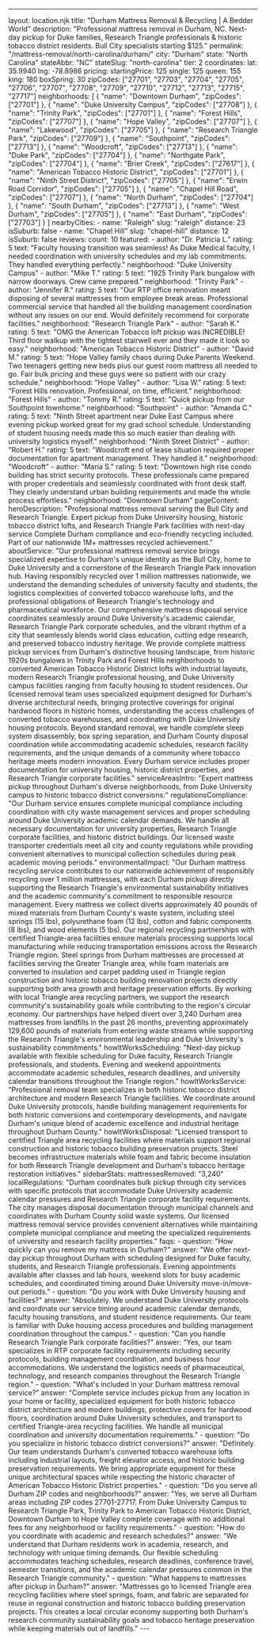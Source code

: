 ---
layout: location.njk
title: "Durham Mattress Removal & Recycling | A Bedder World"
description: "Professional mattress removal in Durham, NC. Next-day pickup for Duke families, Research Triangle professionals & historic tobacco district residents. Bull City specialists starting $125."
permalink: "/mattress-removal/north-carolina/durham/"
city: "Durham" state: "North Carolina" stateAbbr: "NC" stateSlug: "north-carolina" tier: 2 coordinates: lat: 35.9940 lng: -78.8986 pricing: startingPrice: 125 single: 125 queen: 155 king: 180 boxSpring: 30 zipCodes: ["27701", "27703", "27704", "27705", "27706", "27707", "27708", "27709", "27710", "27712", "27713", "27715", "27717"] neighborhoods: [ { "name": "Downtown Durham", "zipCodes": ["27701"] }, { "name": "Duke University Campus", "zipCodes": ["27708"] }, { "name": "Trinity Park", "zipCodes": ["27701"] }, { "name": "Forest Hills", "zipCodes": ["27707"] }, { "name": "Hope Valley", "zipCodes": ["27707"] }, { "name": "Lakewood", "zipCodes": ["27705"] }, { "name": "Research Triangle Park", "zipCodes": ["27709"] }, { "name": "Southpoint", "zipCodes": ["27713"] }, { "name": "Woodcroft", "zipCodes": ["27713"] }, { "name": "Duke Park", "zipCodes": ["27704"] }, { "name": "Northgate Park", "zipCodes": ["27704"] }, { "name": "Brier Creek", "zipCodes": ["27617"] }, { "name": "American Tobacco Historic District", "zipCodes": ["27701"] }, { "name": "Ninth Street District", "zipCodes": ["27705"] }, { "name": "Erwin Road Corridor", "zipCodes": ["27705"] }, { "name": "Chapel Hill Road", "zipCodes": ["27707"] }, { "name": "North Durham", "zipCodes": ["27704"] }, { "name": "South Durham", "zipCodes": ["27713"] }, { "name": "West Durham", "zipCodes": ["27705"] }, { "name": "East Durham", "zipCodes": ["27703"] } ] nearbyCities: - name: "Raleigh" slug: "raleigh" distance: 23 isSuburb: false - name: "Chapel Hill" slug: "chapel-hill" distance: 12 isSuburb: false reviews: count: 10 featured: - author: "Dr. Patricia L." rating: 5 text: "Faculty housing transition was seamless! As Duke Medical faculty, I needed coordination with university schedules and my lab commitments. They handled everything perfectly." neighborhood: "Duke University Campus" - author: "Mike T." rating: 5 text: "1925 Trinity Park bungalow with narrow doorways. Crew came prepared." neighborhood: "Trinity Park" - author: "Jennifer R." rating: 5 text: "Our RTP office renovation meant disposing of several mattresses from employee break areas. Professional commercial service that handled all the building management coordination without any issues on our end. Would definitely recommend for corporate facilities." neighborhood: "Research Triangle Park" - author: "Sarah K." rating: 5 text: "OMG the American Tobacco loft pickup was INCREDIBLE! Third floor walkup with the tightest stairwell ever and they made it look so easy." neighborhood: "American Tobacco Historic District" - author: "David M." rating: 5 text: "Hope Valley family chaos during Duke Parents Weekend. Two teenagers getting new beds plus our guest room mattress all needed to go. Fair bulk pricing and these guys were so patient with our crazy schedule." neighborhood: "Hope Valley" - author: "Lisa W." rating: 5 text: "Forest Hills renovation. Professional, on time, efficient." neighborhood: "Forest Hills" - author: "Tommy R." rating: 5 text: "Quick pickup from our Southpoint townhome." neighborhood: "Southpoint" - author: "Amanda C." rating: 5 text: "Ninth Street apartment near Duke East Campus where evening pickup worked great for my grad school schedule. Understanding of student housing needs made this so much easier than dealing with university logistics myself." neighborhood: "Ninth Street District" - author: "Robert H." rating: 5 text: "Woodcroft end of lease situation required proper documentation for apartment management. They handled it." neighborhood: "Woodcroft" - author: "Maria S." rating: 5 text: "Downtown high rise condo building has strict security protocols. These professionals came prepared with proper credentials and seamlessly coordinated with front desk staff. They clearly understand urban building requirements and made the whole process effortless." neighborhood: "Downtown Durham" pageContent: heroDescription: "Professional mattress removal serving the Bull City and Research Triangle. Expert pickup from Duke University housing, historic tobacco district lofts, and Research Triangle Park facilities with next-day service Complete Durham compliance and eco-friendly recycling included. Part of our nationwide 1M+ mattresses recycled achievement." aboutService: "Our professional mattress removal service brings specialized expertise to Durham's unique identity as the Bull City, home to Duke University and a cornerstone of the Research Triangle Park innovation hub. Having responsibly recycled over 1 million mattresses nationwide, we understand the demanding schedules of university faculty and students, the logistics complexities of converted tobacco warehouse lofts, and the professional obligations of Research Triangle's technology and pharmaceutical workforce. Our comprehensive mattress disposal service coordinates seamlessly around Duke University's academic calendar, Research Triangle Park corporate schedules, and the vibrant rhythm of a city that seamlessly blends world class education, cutting edge research, and preserved tobacco industry heritage. We provide complete mattress pickup services from Durham's distinctive housing landscape, from historic 1920s bungalows in Trinity Park and Forest Hills neighborhoods to converted American Tobacco Historic District lofts with industrial layouts, modern Research Triangle professional housing, and Duke University campus facilities ranging from faculty housing to student residences. Our licensed removal team uses specialized equipment designed for Durham's diverse architectural needs, bringing protective coverings for original hardwood floors in historic homes, understanding the access challenges of converted tobacco warehouses, and coordinating with Duke University housing protocols. Beyond standard removal, we handle complete sleep system disassembly, box spring separation, and Durham County disposal coordination while accommodating academic schedules, research facility requirements, and the unique demands of a community where tobacco heritage meets modern innovation. Every Durham service includes proper documentation for university housing, historic district properties, and Research Triangle corporate facilities." serviceAreasIntro: "Expert mattress pickup throughout Durham's diverse neighborhoods, from Duke University campus to historic tobacco district conversions:" regulationsCompliance: "Our Durham service ensures complete municipal compliance including coordination with city waste management services and proper scheduling around Duke University academic calendar demands. We handle all necessary documentation for university properties, Research Triangle corporate facilities, and historic district buildings. Our licensed waste transporter credentials meet all city and county regulations while providing convenient alternatives to municipal collection schedules during peak academic moving periods." environmentalImpact: "Our Durham mattress recycling service contributes to our nationwide achievement of responsibly recycling over 1 million mattresses, with each Durham pickup directly supporting the Research Triangle's environmental sustainability initiatives and the academic community's commitment to responsible resource management. Every mattress we collect diverts approximately 40 pounds of mixed materials from Durham County's waste system, including steel springs (15 lbs), polyurethane foam (12 lbs), cotton and fabric components (8 lbs), and wood elements (5 lbs). Our regional recycling partnerships with certified Triangle-area facilities ensure materials processing supports local manufacturing while reducing transportation emissions across the Research Triangle region. Steel springs from Durham mattresses are processed at facilities serving the Greater Triangle area, while foam materials are converted to insulation and carpet padding used in Triangle region construction and historic tobacco building renovation projects directly supporting both area growth and heritage preservation efforts. By working with local Triangle area recycling partners, we support the research community's sustainability goals while contributing to the region's circular economy. Our partnerships have helped divert over 3,240 Durham area mattresses from landfills in the past 26 months, preventing approximately 129,600 pounds of materials from entering waste streams while supporting the Research Triangle's environmental leadership and Duke University's sustainability commitments." howItWorksScheduling: "Next-day pickup available with flexible scheduling for Duke faculty, Research Triangle professionals, and students. Evening and weekend appointments accommodate academic schedules, research deadlines, and university calendar transitions throughout the Triangle region." howItWorksService: "Professional removal team specializes in both historic tobacco district architecture and modern Research Triangle facilities. We coordinate around Duke University protocols, handle building management requirements for both historic conversions and contemporary developments, and navigate Durham's unique blend of academic excellence and industrial heritage throughout Durham County." howItWorksDisposal: "Licensed transport to certified Triangle area recycling facilities where materials support regional construction and historic tobacco building preservation projects. Steel becomes infrastructure materials while foam and fabric become insulation for both Research Triangle development and Durham's tobacco heritage restoration initiatives." sidebarStats: mattressesRemoved: "3,240" localRegulations: "Durham coordinates bulk pickup through city services with specific protocols that accommodate Duke University academic calendar pressures and Research Triangle corporate facility requirements. The city manages disposal documentation through municipal channels and coordinates with Durham County solid waste systems. Our licensed mattress removal service provides convenient alternatives while maintaining complete municipal compliance and meeting the specialized requirements of university and research facility properties." faqs: - question: "How quickly can you remove my mattress in Durham?" answer: "We offer next-day pickup throughout Durham with scheduling designed for Duke faculty, students, and Research Triangle professionals. Evening appointments available after classes and lab hours, weekend slots for busy academic schedules, and coordinated timing around Duke University move-in/move-out periods." - question: "Do you work with Duke University housing and facilities?" answer: "Absolutely. We understand Duke University protocols and coordinate our service timing around academic calendar demands, faculty housing transitions, and student residence requirements. Our team is familiar with Duke housing access procedures and building management coordination throughout the campus." - question: "Can you handle Research Triangle Park corporate facilities?" answer: "Yes, our team specializes in RTP corporate facility requirements including security protocols, building management coordination, and business hour accommodations. We understand the logistics needs of pharmaceutical, technology, and research companies throughout the Research Triangle region." - question: "What's included in your Durham mattress removal service?" answer: "Complete service includes pickup from any location in your home or facility, specialized equipment for both historic tobacco district architecture and modern buildings, protective covers for hardwood floors, coordination around Duke University schedules, and transport to certified Triangle-area recycling facilities. We handle all municipal coordination and university documentation requirements." - question: "Do you specialize in historic tobacco district conversions?" answer: "Definitely. Our team understands Durham's converted tobacco warehouse lofts including industrial layouts, freight elevator access, and historic building preservation requirements. We bring appropriate equipment for these unique architectural spaces while respecting the historic character of American Tobacco Historic District properties." - question: "Do you serve all Durham ZIP codes and neighborhoods?" answer: "Yes, we serve all Durham areas including ZIP codes 27701-27717. From Duke University Campus to Research Triangle Park, Trinity Park to American Tobacco Historic District, Downtown Durham to Hope Valley complete coverage with no additional fees for any neighborhood or facility requirements." - question: "How do you coordinate with academic and research schedules?" answer: "We understand that Durham residents work in academia, research, and technology with unique timing demands. Our flexible scheduling accommodates teaching schedules, research deadlines, conference travel, semester transitions, and the academic calendar pressures common in the Research Triangle community." - question: "What happens to mattresses after pickup in Durham?" answer: "Mattresses go to licensed Triangle area recycling facilities where steel springs, foam, and fabric are separated for reuse in regional construction and historic tobacco building preservation projects. This creates a local circular economy supporting both Durham's research community sustainability goals and tobacco heritage preservation while keeping materials out of landfills." ---